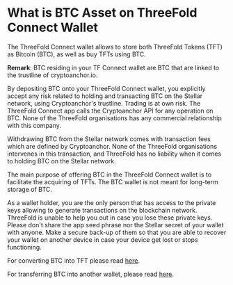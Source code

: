 # What is BTC Asset on ThreeFold Connect Wallet

The ThreeFold Connect wallet allows to store both ThreeFold Tokens (TFT) as Bitcoin (BTC), as well as buy TFTs using BTC. 

__Remark__: BTC residing in your TF Connect wallet are BTC that are linked to the trustline of cryptoanchor.io.

By depositing BTC onto your ThreeFold Connect wallet, you explicitly accept any risk related to holding and transacting BTC on the Stellar network, using Cryptoanchor's trustline. Trading is at own risk.
The ThreeFold Connect app calls the Cryptoanchor API for any operation on BTC. None of the ThreeFold organisations has any commercial relationship with this company.

Withdrawing BTC from the Stellar network comes with transaction fees which are defined by Cryptoanchor. None of the ThreeFold organisations intervenes in this transaction, and ThreeFold has no liability when it comes to holding BTC on the Stellar network. 

The main purpose of offering BTC in the ThreeFold Connect wallet is to facilitate the acquiring of TFTs. The BTC wallet is not meant for long-term storage of BTC.

As a wallet holder, you are the only person that has access to the private keys allowing to generate transactions on the blockchain network. ThreeFold is unable to help you out in case you lose these private keys. 
Please don't share the app seed phrase nor the Stellar secret of your wallet with anyone. Make a secure back-up of them so that you are able to recover your wallet on another device in case your device get lost or stops functioning.

For converting BTC into TFT please read [here](threefold_connect_btc). 

For transferring BTC into another wallet, please read [here](btc_withdrawal). 
